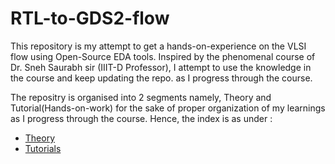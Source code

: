# RTL-to-GDS2-flow
This repository is my attempt to get a hands-on-experience on the VLSI flow using Open-Source EDA tools. Inspired by the phenomenal course of Dr. Sneh Saurabh sir (IIIT-D Professor), I attempt to use the knowledge in the course and keep updating the repo. as I progress through the course.

The repositry is organised into 2 segments namely, Theory and Tutorial(Hands-on-work) for the sake of proper organization of my learnings as I progress through the course. Hence, the index is as under :
- [Theory](Theory.md)
- [Tutorials](Tutorials.md)


